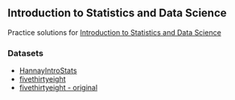 ## Introduction to Statistics and Data Science

Practice solutions for [Introduction to Statistics and Data Science](https://faculty.nps.edu/rbassett/_book/)

### Datasets 
* [HannayIntroStats](https://github.com/khannay/HannayIntroStats)
* [fivethirtyeight](https://github.com/rudeboybert/fivethirtyeight)
* [fivethirtyeight - original](https://github.com/fivethirtyeight)
